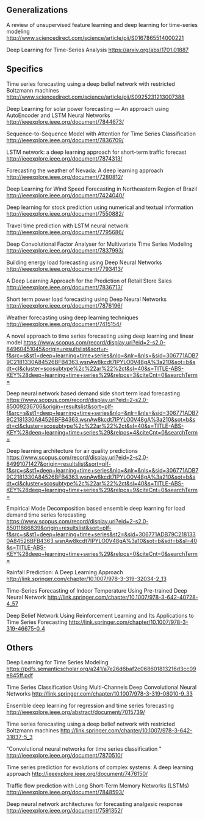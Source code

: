 
## Generalizations

  A review of unsupervised feature learning and deep learning for time-series modeling
  http://www.sciencedirect.com/science/article/pii/S0167865514000221
  
  Deep Learning for Time-Series Analysis
  https://arxiv.org/abs/1701.01887
  
## Specifics

  Time series forecasting using a deep belief network with restricted Boltzmann machines
  http://www.sciencedirect.com/science/article/pii/S0925231213007388

  Deep Learning for solar power forecasting — An approach using AutoEncoder and LSTM Neural Networks
  http://ieeexplore.ieee.org/document/7844673/

  Sequence-to-Sequence Model with Attention for Time Series Classification
  http://ieeexplore.ieee.org/document/7836709/

  LSTM network: a deep learning approach for short-term traffic forecast
  http://ieeexplore.ieee.org/document/7874313/

  Forecasting the weather of Nevada: A deep learning approach
  http://ieeexplore.ieee.org/document/7280812/

  Deep Learning for Wind Speed Forecasting in Northeastern Region of Brazil
  http://ieeexplore.ieee.org/document/7424040/

  Deep learning for stock prediction using numerical and textual information
  http://ieeexplore.ieee.org/document/7550882/

  Travel time prediction with LSTM neural network
  http://ieeexplore.ieee.org/document/7795686/

  Deep Convolutional Factor Analyser for Multivariate Time Series Modeling
  http://ieeexplore.ieee.org/document/7837993/

  Building energy load forecasting using Deep Neural Networks
  http://ieeexplore.ieee.org/document/7793413/

  A Deep Learning Approach for the Prediction of Retail Store Sales
  http://ieeexplore.ieee.org/document/7836713/

  Short term power load forecasting using Deep Neural Networks
  http://ieeexplore.ieee.org/document/7876196/

  Weather forecasting using deep learning techniques
  http://ieeexplore.ieee.org/document/7415154/

  A novel approach to time series forecasting using deep learning and linear model
  https://www.scopus.com/record/display.uri?eid=2-s2.0-84960451045&origin=resultslist&sort=r-f&src=s&st1=deep+learning+time+series&nlo=&nlr=&nls=&sid=306771ADB79C2181330A84526BFB4363.wsnAw8kcdt7IPYLO0V48gA%3a210&sot=b&sdt=cl&cluster=scosubtype%2c%22ar%22%2ct&sl=40&s=TITLE-ABS-KEY%28deep+learning+time+series%29&relpos=3&citeCnt=0&searchTerm=

  Deep neural network based demand side short term load forecasting
  https://www.scopus.com/record/display.uri?eid=2-s2.0-85009236706&origin=resultslist&sort=plf-f&src=s&st1=deep+learning+time+series&nlo=&nlr=&nls=&sid=306771ADB79C2181330A84526BFB4363.wsnAw8kcdt7IPYLO0V48gA%3a210&sot=b&sdt=cl&cluster=scosubtype%2c%22ar%22%2ct&sl=40&s=TITLE-ABS-KEY%28deep+learning+time+series%29&relpos=4&citeCnt=0&searchTerm=

  Deep learning architecture for air quality predictions
  https://www.scopus.com/record/display.uri?eid=2-s2.0-84991071427&origin=resultslist&sort=plf-f&src=s&st1=deep+learning+time+series&nlo=&nlr=&nls=&sid=306771ADB79C2181330A84526BFB4363.wsnAw8kcdt7IPYLO0V48gA%3a210&sot=b&sdt=cl&cluster=scosubtype%2c%22ar%22%2ct&sl=40&s=TITLE-ABS-KEY%28deep+learning+time+series%29&relpos=9&citeCnt=0&searchTerm=

  Empirical Mode Decomposition based ensemble deep learning for load demand time series forecasting
  https://www.scopus.com/record/display.uri?eid=2-s2.0-85011866839&origin=resultslist&sort=plf-f&src=s&st1=deep+learning+time+series&st2=&sid=306771ADB79C2181330A84526BFB4363.wsnAw8kcdt7IPYLO0V48gA%3a10&sot=b&sdt=b&sl=40&s=TITLE-ABS-KEY%28deep+learning+time+series%29&relpos=0&citeCnt=0&searchTerm=
  
  Rainfall Prediction: A Deep Learning Approach
  http://link.springer.com/chapter/10.1007/978-3-319-32034-2_13
  
  Time-Series Forecasting of Indoor Temperature Using Pre-trained Deep Neural Network
  http://link.springer.com/chapter/10.1007/978-3-642-40728-4_57
  
  Deep Belief Network Using Reinforcement Learning and Its Applications to Time Series Forecasting
  http://link.springer.com/chapter/10.1007/978-3-319-46675-0_4
  
  
 ## Others
 
  Deep Learning for Time Series Modeling
  https://pdfs.semanticscholar.org/a241/a7e26d6baf2c068601813216d3cc09e845ff.pdf

  Time Series Classification Using Multi-Channels Deep Convolutional Neural Networks
  http://link.springer.com/chapter/10.1007/978-3-319-08010-9_33
  

  Ensemble deep learning for regression and time series forecasting
  http://ieeexplore.ieee.org/abstract/document/7015739/

  Time series forecasting using a deep belief network with restricted Boltzmann machines
  http://link.springer.com/chapter/10.1007/978-3-642-31837-5_3

  "Convolutional neural networks for time series classification
  "
  http://ieeexplore.ieee.org/document/7870510/

  Time series prediction for evolutions of complex systems: A deep learning approach
  http://ieeexplore.ieee.org/document/7476150/

  Traffic flow prediction with Long Short-Term Memory Networks (LSTMs)
  http://ieeexplore.ieee.org/document/7848593/

  Deep neural network architectures for forecasting analgesic response
  http://ieeexplore.ieee.org/document/7591352/
